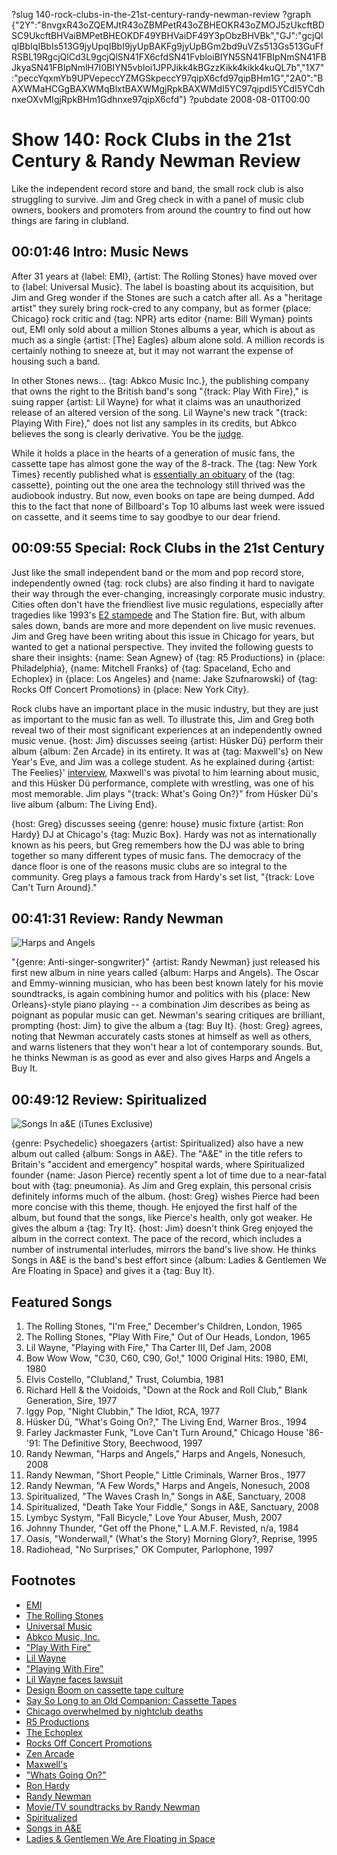 ?slug 140-rock-clubs-in-the-21st-century-randy-newman-review
?graph {"2Y":"8nvgxR43oZQEMJtR43oZBMPetR43oZBHEOKR43oZMOJ5zUkcftBDSC9UkcftBHVaiBMPetBHEOKDF49YBHVaiDF49Y3pObzBHVBk","GJ":"gcjQlqIBbIqIBbIs513G9jyUpqIBbI9jyUpBAKFg9jyUpBGm2bd9uVZs513Gs513GuFfRSBL19RgcjQlCd3L9gcjQlSN41FX6cfdSN41FvbloiBIYN5SN41FBIpNmSN41FBJkyaSN41FBIpNmlH7I0BIYN5vbloi1JPPJikk4kBGzzKikk4kikk4kuQL7b","1X7":"peccYqxmYb9UPVepeccYZMGSkpeccY97qipX6cfd97qipBHm1G","2A0":"BAXWMaHCGgBAXWMqBlxtBAXWMgjRpkBAXWMdI5YC97qipdI5YCdI5YCdhnxeOXvMIgjRpkBHm1Gdhnxe97qipX6cfd"}
?pubdate 2008-08-01T00:00
# Show 140: Rock Clubs in the 21st Century & Randy Newman Review
Like the independent record store and band, the small rock club is also struggling to survive. Jim and Greg check in with a panel of music club owners, bookers and promoters from around the country to find out how things are faring in clubland.


## 00:01:46 Intro: Music News
After 31 years at {label: EMI}, {artist: The Rolling Stones} have moved over to {label: Universal Music}. The label is boasting about its acquisition, but Jim and Greg wonder if the Stones are such a catch after all. As a "heritage artist" they surely bring rock-cred to any company, but as former {place: Chicago} rock critic and {tag: NPR} arts editor {name: Bill Wyman} points out, EMI only sold about a million Stones albums a year, which is about as much as a single {artist: [The] Eagles} album alone sold. A million records is certainly nothing to sneeze at, but it may not warrant the expense of housing such a band.

In other Stones news... {tag: Abkco Music Inc.}, the publishing company that owns the right to the British band's song "{track: Play With Fire}," is suing rapper {artist: Lil Wayne} for what it claims was an unauthorized release of an altered version of the song. Lil Wayne's new track "{track: Playing With Fire}," does not list any samples in its credits, but Abkco believes the song is clearly derivative. You be the [judge](http://www.theguardian.com/global/2008/jul/25/lil.wayne.sued.by.stones?gusrc=rss&feed=music).

While it holds a place in the hearts of a generation of music fans, the cassette tape has almost gone the way of the 8-track. The {tag: New York Times} recently published what is [essentially an obituary](http://www.nytimes.com/2008/07/28/business/media/28cassette.html?_r=1&oref=slogin) of the {tag: cassette}, pointing out the one area the technology still thrived was the audiobook industry. But now, even books on tape are being dumped. Add this to the fact that none of Billboard's Top 10 albums last week were issued on cassette, and it seems time to say goodbye to our dear friend.

## 00:09:55 Special: Rock Clubs in the 21st Century
Just like the small independent band or the mom and pop record store, independently owned {tag: rock clubs} are also finding it hard to navigate their way through the ever-changing, increasingly corporate music industry. Cities often don't have the friendliest live music regulations, especially after tragedies like 1993's  [E2 stampede](http://www.cnn.com/2003/US/Midwest/02/18/btsc.flock/) and The Station fire. But, with album sales down, bands are more and more dependent on live music revenues. Jim and Greg have been writing about this issue in Chicago for years, but wanted to get a national perspective. They invited the following guests to share their insights: {name: Sean Agnew} of {tag: R5 Productions} in {place: Philadelphia}, {name: Mitchell Franks} of {tag: Spaceland, Echo and Echoplex} in {place: Los Angeles} and {name: Jake Szufnarowski} of {tag: Rocks Off Concert Promotions} in {place: New York City}.

Rock clubs have an important place in the music industry, but they are just as important to the music fan as well. To illustrate this, Jim and Greg both reveal two of their most significant experiences at an independently owned music venue. {host: Jim} discusses seeing {artist: Hüsker Dü} perform their album {album: Zen Arcade} in its entirety. It was at {tag: Maxwell's} on New Year's Eve, and Jim was a college student. As he explained during {artist: The Feelies}' [interview](/show/138/), Maxwell's was pivotal to him learning about music, and this Hüsker Dü performance, complete with wrestling, was one of his most memorable. Jim plays "{track: What's Going On?}" from Hüsker Dü's live album {album: The Living End}.

{host: Greg} discusses seeing {genre: house} music fixture {artist: Ron Hardy} DJ at Chicago's {tag: Muzic Box}. Hardy was not as internationally known as his peers, but Greg remembers how the DJ was able to bring together so many different types of music fans. The democracy of the dance floor is one of the reasons music clubs are so integral to the community. Greg plays a famous track from Hardy's set list, "{track: Love Can't Turn Around}."

## 00:41:31 Review: Randy Newman
![Harps and Angels](https://static.soundopinions.org/assets/140/1X70.jpg)

"{genre: Anti-singer-songwriter}" {artist: Randy Newman} just released his first new album in nine years called {album: Harps and Angels}. The Oscar and Emmy-winning musician, who has been best known lately for his movie soundtracks, is again combining humor and politics with his {place: New Orleans}-style piano playing -- a combination Jim describes as being as poignant as popular music can get. Newman's searing critiques are brilliant, prompting {host: Jim} to give the album a {tag: Buy It}. {host: Greg} agrees, noting that Newman accurately casts stones at himself as well as others, and warns listeners that they won't hear a lot of contemporary sounds. But, he thinks Newman is as good as ever and also gives Harps and Angels a Buy It.

## 00:49:12 Review: Spiritualized
![Songs In a&E (iTunes Exclusive)](https://static.soundopinions.org/assets/140/2A00.jpg)

{genre: Psychedelic} shoegazers {artist: Spiritualized} also have a new album out called {album: Songs in A&E}. The "A&E" in the title refers to Britain's "accident and emergency" hospital wards, where Spiritualized founder {name: Jason Pierce} recently spent a lot of time due to a near-fatal bout with {tag: pneumonia}. As Jim and Greg explain, this personal crisis definitely informs much of the album. {host: Greg} wishes Pierce had been more concise with this theme, though. He enjoyed the first half of the album, but found that the songs, like Pierce's health, only got weaker. He gives the album a {tag: Try It}. {host: Jim} doesn't think Greg enjoyed the album in the correct context. The pace of the record, which includes a number of instrumental interludes, mirrors the band's live show. He thinks Songs in A&E is the band's best effort since {album: Ladies & Gentlemen We Are Floating in Space} and gives it a {tag: Buy It}.

## Featured Songs
1. The Rolling Stones, "I'm Free," December's Children, London, 1965
2. The Rolling Stones, "Play With Fire," Out of Our Heads, London, 1965
3. Lil Wayne, "Playing with Fire," Tha Carter III, Def Jam, 2008
4. Bow Wow Wow, "C30, C60, C90, Go!," 1000 Original Hits: 1980, EMI, 1980
5. Elvis Costello, "Clubland," Trust, Columbia, 1981
6. Richard Hell & the Voidoids, "Down at the Rock and Roll Club," Blank Generation, Sire, 1977
7. Iggy Pop, "Night Clubbin," The Idiot, RCA, 1977
8. Hüsker Dü, "What's Going On?," The Living End, Warner Bros., 1994
9. Farley Jackmaster Funk, "Love Can't Turn Around," Chicago House '86-'91: The Definitive Story, Beechwood, 1997
10. Randy Newman, "Harps and Angels," Harps and Angels, Nonesuch, 2008
10. Randy Newman, "Short People," Little Criminals, Warner Bros., 1977
11. Randy Newman, "A Few Words," Harps and Angels, Nonesuch, 2008
12. Spiritualized, "The Waves Crash In," Songs in A&E, Sanctuary, 2008
13. Spiritualized, "Death Take Your Fiddle," Songs in A&E, Sanctuary, 2008
14. Lymbyc Systym, "Fall Bicycle," Love Your Abuser, Mush, 2007
15. Johnny Thunder, "Get off the Phone," L.A.M.F. Revisted, n/a, 1984
16. Oasis, "Wonderwall," (What's the Story) Morning Glory?, Reprise, 1995
17. Radiohead, "No Surprises," OK Computer, Parlophone, 1997

## Footnotes
- [EMI](http://www.emigroup.com/)
- [The Rolling Stones](http://www.rollingstones.com/)
- [Universal Music](http://www.umusic.com/)
- [Abkco Music, Inc.](http://www.abkco.com/)
- ["Play With Fire"](http://www.allmusic.com/cg/amg.dll?p=amg&sql=33:abfoxx9sldae)
- [Lil Wayne](http://www.lilwayne-online.com/)
- ["Playing With Fire"](http://www.allmusic.com/cg/amg.dll?p=amg&sql=33:ki5txvqkldte)
- [Lil Wayne faces lawsuit](http://www.guardian.co.uk/global/2008/jul/25/lil.wayne.sued.by.stones?gusrc=rss&feed=music)
- [Design Boom on cassette tape culture](http://www.designboom.com/contemporary/cassettes.html)
- [Say So Long to an Old Companion: Cassette Tapes](http://www.nytimes.com/2008/07/28/business/media/28cassette.html?_r=1&oref=slogin)
- [Chicago overwhelmed by nightclub deaths](http://www.cnn.com/2003/US/Midwest/02/18/btsc.flock/)
- [R5 Productions](http://www.r5productions.com/)
- [The Echoplex](http://www.attheecho.com/)
- [Rocks Off Concert Promotions](http://www.rocksoff.com/)
- [Zen Arcade](http://www.amazon.com/Zen-Arcade-H%c3%bcsker-D%c3%bc/dp/B000000LZS)
- [Maxwell's](http://www.maxwellsnj.com/)
- ["Whats Going On?"](http://www.last.fm/music/H%c3%bcsker+D%c3%bc/_/What's+Going+On)
- [Ron Hardy](http://www.discogs.com/artist/Ron+Hardy)
- [Randy Newman](http://www.randynewman.com/)
- [Movie/TV soundtracks by Randy Newman](http://www.moviemusic.com/composer.asp?mm=newmanr&sort=year)
- [Spiritualized](http://www.spiritualized.com/)
- [Songs in A&E](http://www.metacritic.com/music/artists/spiritualized/songsinaande?q=spiritualized)
- [Ladies & Gentlemen We Are Floating in Space](http://www.amazon.com/Ladies-Gentlemen-Are-Floating-Space/dp/B000002VTE)
